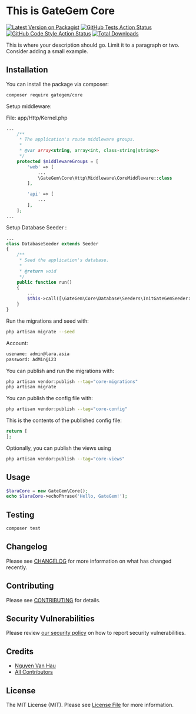 # This is GateGem Core

[![Latest Version on Packagist](https://img.shields.io/packagist/v/GateGem/core.svg?style=flat-square)](https://packagist.org/packages/GateGem/core)
[![GitHub Tests Action Status](https://img.shields.io/github/workflow/status/GateGem/core/run-tests?label=tests)](https://github.com/GateGem/core/actions?query=workflow%3Arun-tests+branch%3Amain)
[![GitHub Code Style Action Status](https://img.shields.io/github/workflow/status/GateGem/core/Fix%20PHP%20code%20style%20issues?label=code%20style)](https://github.com/GateGem/core/actions?query=workflow%3A"Fix+PHP+code+style+issues"+branch%3Amain)
[![Total Downloads](https://img.shields.io/packagist/dt/GateGem/core.svg?style=flat-square)](https://packagist.org/packages/GateGem/core)

This is where your description should go. Limit it to a paragraph or two. Consider adding a small example.


## Installation

You can install the package via composer:

```bash
composer require gategem/core
```

Setup middleware:

File: app/Http/Kernel.php 

```php
...
    /**
     * The application's route middleware groups.
     *
     * @var array<string, array<int, class-string|string>>
     */
    protected $middlewareGroups = [
        'web' => [
            ...
            \GateGem\Core\Http\Middleware\CoreMiddleware::class
        ],

        'api' => [
            ...
        ],
    ];
...
```

Setup Database Seeder :

```php
...
class DatabaseSeeder extends Seeder
{
    /**
     * Seed the application's database.
     *
     * @return void
     */
    public function run()
    {
        ...
        $this->call([\GateGem\Core\Database\Seeders\InitGateGemSeeder::class]);
    }
}
```
Run the migrations and seed with:

```bash
php artisan migrate --seed
```

Account:
```bash
usename: admin@lara.asia
password: AdMin@123
```


You can publish and run the migrations with:

```bash
php artisan vendor:publish --tag="core-migrations"
php artisan migrate
```

You can publish the config file with:

```bash
php artisan vendor:publish --tag="core-config"
```

This is the contents of the published config file:

```php
return [
];
```

Optionally, you can publish the views using

```bash
php artisan vendor:publish --tag="core-views"
```

## Usage

```php
$laraCore = new GateGem\Core();
echo $laraCore->echoPhrase('Hello, GateGem!');
```

## Testing

```bash
composer test
```

## Changelog

Please see [CHANGELOG](CHANGELOG.md) for more information on what has changed recently.

## Contributing

Please see [CONTRIBUTING](CONTRIBUTING.md) for details.

## Security Vulnerabilities

Please review [our security policy](../../security/policy) on how to report security vulnerabilities.

## Credits

- [Nguyen Van Hau](https://github.com/GateGem)
- [All Contributors](../../contributors)

## License

The MIT License (MIT). Please see [License File](LICENSE.md) for more information.
